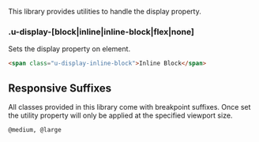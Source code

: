 <p class="u-text-emphasize">This library provides utilities to handle the display property.</p>

### .u-display-[block|inline|inline-block|flex|none]

Sets the display property on element.

```html
<span class="u-display-inline-block">Inline Block</span>  
```

## Responsive Suffixes

All classes provided in this library come with breakpoint suffixes. Once set the utility property will only be applied at the specified viewport size.

`@medium, @large`